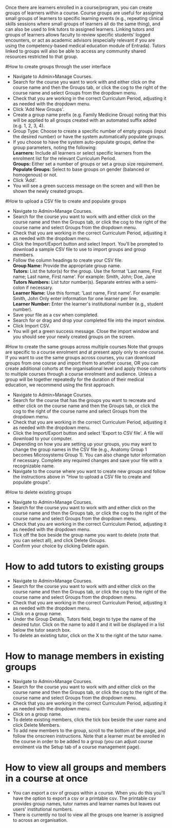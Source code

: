 Once there are learners enrolled in a course/program, you can create groups of learners within a course.  Course groups are useful for assigning small groups of learners to specific learning events (e.g., repeating clinical skills sessions where small groups of learners all do the same thing), and can also be used to link tutors to assigned learners.  Linking tutors and groups of learners allows faculty to review specific students’ logged encounters, or act as academic advisors (especially relevant if you are using the competency-based medical education module of Entrada).  Tutors linked to groups will also be able to access any community shared resources restricted to that group.

#How to create groups through the user interface
* Navigate to Admin>Manage Courses.
* Search for the course you want to work with and either click on the course name and then the Groups tab, or click the cog to the right of the course name and select Groups from the dropdown menu.
* Check that you are working in the correct Curriculum Period, adjusting it as needed with the dropdown menu.
* Click 'Add New Groups'.
* Create a group name prefix (e.g. Family Medicine Group) noting that this will be applied to all groups created with an automated suffix added (e.g. 1, 2, 3, 4).
* Group Type: Choose to create a specific number of empty groups (input the desired number) or have the system automatically populate groups.
* If you choose to have the system auto-populate groups, define the group parameters, noting the following:  
**Learners:** Include all learners or select specific learners from the enrolment list for the relevant Curriculum Period.  
**Groups:** Either set a number of groups or set a group size requirement.  
**Populate Groups:** Select to base groups on gender (balanced or homogenous) or not.  
* Click 'Add'.
* You will see a green success message on the screen and will then be shown the newly created groups.

#How to upload a CSV file to create and populate groups
* Navigate to Admin>Manage Courses.
* Search for the course you want to work with and either click on the course name and then the Groups tab, or click the cog to the right of the course name and select Groups from the dropdown menu.
* Check that you are working in the correct Curriculum Period, adjusting it as needed with the dropdown menu.
* Click the Import/Export button and select Import.  You’ll be prompted to download a sample CSV file to use to import groups and group members.  
* Follow the column headings to create your CSV file.  
**Group Name:** Provide the appropriate group name.  
**Tutors:** List the tutor(s) for the group.  Use the format 'Last name, First name; Last name, First name'.  For example: Smith, John; Doe, Jane  
**Tutors Numbers:** List tutor number(s).  Separate entries with a semi-colon if necessary.  
**Learner Name:** Use this format: 'Last name, First name'.  For example: Smith, John  Only enter information for one learner per line.  
**Learner Number:** Enter the learner's institutional number (e.g., student number).  
* Save your file as a csv when completed.
* Search for or drag and drop your completed file into the import window.
* Click Import CSV.
* You will get a green success message.  Close the import window and you should see your newly created groups on the screen.

#How to create the same groups across multiple courses
Note that groups are specific to a course enrolment and at present apply only to one course.  If you want to use the same groups across courses, you can download groups from one course and import them to another course, OR you can create additional cohorts at the organisational level and apply those cohorts to multiple courses through a course enrolment and audience.  Unless a group will be together repeatedly for the duration of their medical education, we recommend using the first approach.

* Navigate to Admin>Manage Courses.
* Search for the course that has the groups you want to recreate and either click on the course name and then the Groups tab, or click the cog to the right of the course name and select Groups from the dropdown menu.
* Check that you are working in the correct Curriculum Period, adjusting it as needed with the dropdown menu.
* Click the Import/Export button and select 'Export to CSV file'. A file will download to your computer.
* Depending on how you are setting up your groups, you may want to change the group names in the CSV file (e.g., Anatomy Group 1 becomes Microsystems Group 1).  You can also change tutor information if necessary. Complete any required changes and save your file with a recognizable name.
* Navigate to the course where you want to create new groups and follow the instructions above in "How to upload a CSV file to create and populate groups".

#How to delete existing groups
* Navigate to Admin>Manage Courses.
* Search for the course you want to work with and either click on the course name and then the Groups tab, or click the cog to the right of the course name and select Groups from the dropdown menu.
* Check that you are working in the correct Curriculum Period, adjusting it as needed with the dropdown menu.
* Tick off the box beside the group name you want to delete (note that you can select all), and click Delete Groups.
* Confirm your choice by clicking Delete again.

# How to add tutors to existing groups
* Navigate to Admin>Manage Courses.
* Search for the course you want to work with and either click on the course name and then the Groups tab, or click the cog to the right of the course name and select Groups from the dropdown menu.
* Check that you are working in the correct Curriculum Period, adjusting it as needed with the dropdown menu.
* Click on a group name.
* Under the Group Details, Tutors field, begin to type the name of the desired tutor.  Click on the name to add it and it will be displayed in a list below the tutor search box.
* To delete an existing tutor, click on the X to the right of the tutor name.

# How to manage members in existing groups
* Navigate to Admin>Manage Courses.
* Search for the course you want to work with and either click on the course name and then the Groups tab, or click the cog to the right of the course name and select Groups from the dropdown menu.
* Check that you are working in the correct Curriculum Period, adjusting it as needed with the dropdown menu.
* Click on a group name.
* To delete existing members, click the tick box beside the user name and click Delete Members.
* To add new members to the group, scroll to the bottom of the page, and follow the onscreen instructions.  Note that a learner must be enrolled in the course in order to be added to a group (you can adjust course enrolment via the Setup tab of a course management page).

# How to view all groups and members in a course at once  
* You can export a csv of groups within a course.  When you do this you'll have the option to export a csv or a printable csv.  The printable csv provides group names, tutor names and learner names but leaves out users' institutional numbers.
* There is currently no tool to view all the groups one learner is assigned to across an organisation.
